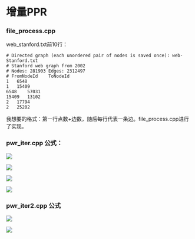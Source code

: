 # 增量PPR

### file_process.cpp
web_stanford.txt前10行：
```
# Directed graph (each unordered pair of nodes is saved once): web-Stanford.txt 
# Stanford web graph from 2002
# Nodes: 281903 Edges: 2312497
# FromNodeId	ToNodeId
1	6548
1	15409
6548	57031
15409	13102
2	17794
2	25202
```
我想要的格式：第一行点数+边数，随后每行代表一条边。file_process.cpp进行了实现。

### pwr_iter.cpp 公式：

<!-- $\vec{\gamma_s}^{(0)}=\vec{e_s}$ -->
![](https://latex.codecogs.com/svg.latex?\vec{\gamma_s}^{(0)}=\vec{e_s})

<!-- $\vec{\gamma_s}^{(j+1)}=(1-\alpha)\cdot\vec{\gamma_s}^{(j)}\cdot\mathbf{P}=(1-\alpha)^{j+1}\cdot\vec{e_s}\cdot\mathbf{P}^{j+1}$ -->
![](https://latex.codecogs.com/svg.latex?\vec{\gamma_s}^{(j+1)}=(1-\alpha)\cdot\vec{\gamma_s}^{(j)}\cdot\mathbf{P}=(1-\alpha)^{j+1}\cdot\vec{e_s}\cdot\mathbf{P}^{j+1})


<!-- $\vec{\pi_s}=\sum\limits_{j=0}^\infty\alpha\cdot\vec{\gamma_s}^{(j)}$ -->
![](https://latex.codecogs.com/svg.latex?\vec{\pi_s}=\sum\limits_{j=0}^\infty\alpha\cdot\vec{\gamma_s}^{(j)})


<!-- $\vec{\pi_s}^{(j+1)}=\sum\limits_{k=0}^j\alpha\cdot\vec{\gamma_s}^{(k)}$ -->
![](https://latex.codecogs.com/svg.latex?\vec{\pi_s}^{(j+1)}=\sum\limits_{k=0}^j\alpha\cdot\vec{\gamma_s}^{(k)})


### pwr_iter2.cpp 公式

<!-- $PPR(i)=(1-d)r_i+d\sum\limits_{j\in in(i)}\frac{PR(j)}{|out(i)|},$ -->

![](https://latex.codecogs.com/svg.latex?PPR(i)=(1-d)r_i+d\sum\limits_{j\in&space;in(i)}\frac{PR(j)}{|out(i)|},)

<!-- $r_i=\begin{cases}1,\quad i=u\\0,\quad i\neq u\end{cases}$ -->
![](https://latex.codecogs.com/svg.latex?r_i=\begin{cases}1,\quad&space;i=u\\\\0,\quad&space;i\neq&space;u\end{cases})



